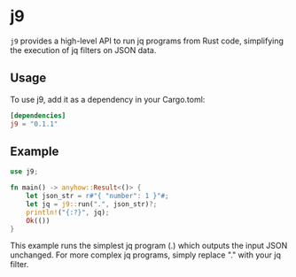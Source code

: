 # j9

`j9` provides a high-level API to run jq programs from Rust code,
simplifying the execution of jq filters on JSON data.

## Usage

To use j9, add it as a dependency in your Cargo.toml:

```toml
[dependencies]
j9 = "0.1.1"
```

## Example

```rust
use j9;

fn main() -> anyhow::Result<()> {
    let json_str = r#"{ "number": 1 }"#;
    let jq = j9::run(".", json_str)?;
    println!("{:?}", jq);
    Ok(())
}
```

This example runs the simplest jq program (.)
which outputs the input JSON unchanged.
For more complex jq programs,
simply replace "." with your jq filter.
